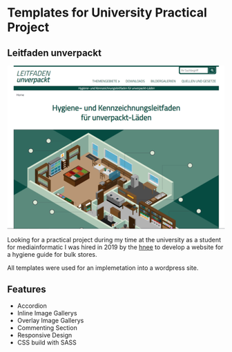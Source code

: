 # Templates for University Practical Project

## Leitfaden unverpackt

<p align="center">
    <img src="./assets/img/screenshot.png?raw=true" alt="Screenshot of the app">
</p>

Looking for a practical project during my time at the university as a student for mediainformatic I was hired in 2019 by the [hnee](https://new.hnee.de/) to develop a website for a hygiene guide for bulk stores.

All templates were used for an implemetation into a wordpress site.

## Features

- Accordion
- Inline Image Gallerys
- Overlay Image Gallerys
- Commenting Section
- Responsive Design
- CSS build with SASS
